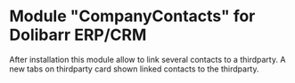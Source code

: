 Module "CompanyContacts" for Dolibarr ERP/CRM
====================================

After installation this module allow to link several contacts to a thirdparty. A new tabs on thirdparty card shown linked contacts to the thirdparty.
